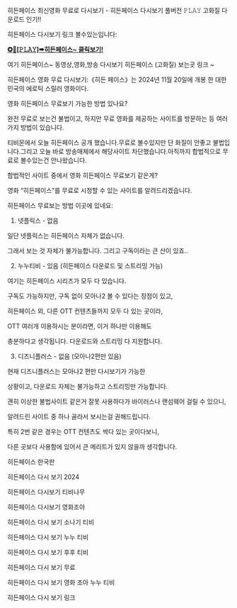 히든페이스 최신영화 무료로 다시보기 - 히든페이스 다시보기 풀버전 𝙿𝙻𝙰𝚈 고화질 다운로드 인기!!

히든페이스 다시보기 링크 볼수있는입니다:

**[✪🔗\[𝙿𝙻𝙰𝚈\]➠히든페이스~ 클릭보기!](https://bit.ly/3B6QGpG)**

여기 히든페이스~ 동영상,영화,방송 다시보기 히든페이스 (고화질) 보는곳 링크 ~


히든페이스 영화 무료 다시보기:《히든 페이스》는 2024년 11월 20일에 개봉 한 대한민국의 에로틱 스릴러 영화이다.


영화 히든페이스 무료보기 가능한 방법 있나요?

완전 무료로 보는건 불법이고, 하지만 무료 영화를 제공하는 사이트를 방문하는 등 여러 가지 방법이 있습니다.

티비몬에서 오늘 히든페이스 공개 했습니다.무료로 볼수있지만 단 화질이 안좋고 불법입니다.그리고 오늘 바로 방송매체에서 해당사이트 차단했습니다.아직까지 합법적으로 무료로 볼수있는건 안나왔습니다.


합법적인 사이트 중에서 영화 히든페이스 무료보기 같은게?

영화 “히든페이스”를 무료로 시청할 수 있는 사이트를 알려드리겠습니다.

히든페이스 무료보는 방법 이곳에 있네요:

1. 넷플릭스 - 없음

일단 넷플릭스는 히든페이스 자체가 없습니다.

그래서 보는 것 자체가 불가능합니다. 그리고 구독이라는 큰 산이 있죠..

2. 누누티비 - 있음 (히든페이스 다운로드 및 스트리밍 가능)

여기는 히든페이스 시리즈가 모두 다 있습니다.

구독도 가능하지만, 구독 없이 모아나2 볼 수 있다는 장점이 있고,

히든페이스 외, 다른 OTT 컨텐츠들까지 모두 다 있는 곳이라,

OTT 여러개 이용하시는 분이라면, 이거 하나만 이용해도

충분하다고 생각됩니다. 다운로드와 스트리밍 다 지원합니다.

3. 디즈니플러스 - 없음 (모아나2편만 있음)

현재 디즈니플러스는 모아나2 편만 다시보기가 가능한

상황이고, 다운로드 자체는 불가능하고 스트리밍만 가능합니다.


괜히 이상한 불법사이트 같은거 잘못 사용하다가 바이러스나 랜섬웨어 걸릴 수 있으니,

알려드린 사이트 중 하나 골라서 보시는걸 권해드립니다.

특히 2번 같은 경우는 OTT 컨텐츠도 싹다 있는 곳이다보니,

다른 곳보다 사용함에 있어서 큰 메리트가 있지 않을까 생각합니다.


히든페이스 한국판

히든페이스 다시 보기 2024

히든페이스 다시보기 티비나무

히든페이스 다시보기 영화조아

히든페이스 다시 보기 소나기 티비

히든페이스 다시 보기 누누 티비

히든페이스 다시 보기 후후 티비

히든페이스 다시 보기 무료

히든페이스 다시 보기 영화 조아 누누 티비

히든페이스 다시 보기 링크
